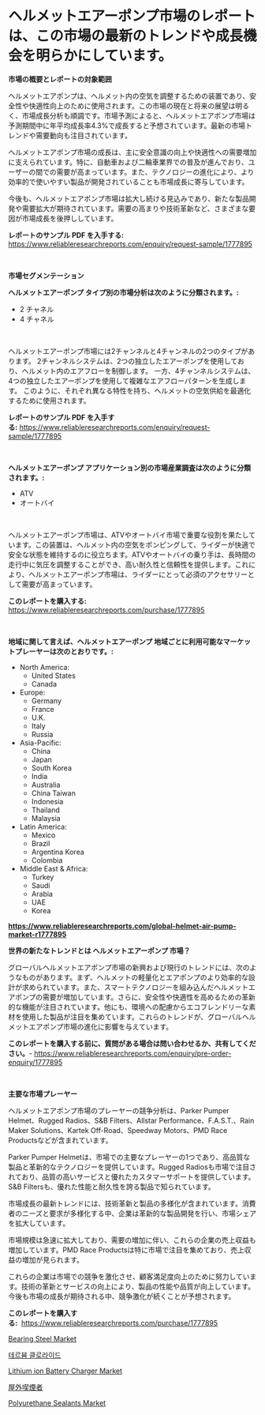 <p><h1>ヘルメットエアーポンプ市場のレポートは、この市場の最新のトレンドや成長機会を明らかにしています。</h1></p><p><strong>市場の概要とレポートの対象範囲</strong></p>
<p><p>ヘルメットエアポンプは、ヘルメット内の空気を調整するための装置であり、安全性や快適性向上のために使用されます。この市場の現在と将来の展望は明るく、市場成長分析も順調です。市場予測によると、ヘルメットエアポンプ市場は予測期間中に年平均成長率4.3%で成長すると予想されています。最新の市場トレンドや需要動向も注目されています。</p><p>ヘルメットエアポンプ市場の成長は、主に安全意識の向上や快適性への需要増加に支えられています。特に、自動車および二輪車業界での普及が進んでおり、ユーザーの間での需要が高まっています。また、テクノロジーの進化により、より効率的で使いやすい製品が開発されていることも市場成長に寄与しています。</p><p>今後も、ヘルメットエアポンプ市場は拡大し続ける見込みであり、新たな製品開発や需要拡大が期待されています。需要の高まりや技術革新など、さまざまな要因が市場成長を後押ししています。</p></p>
<p><strong>レポートのサンプル PDF を入手する:</strong> <a href="https://www.reliableresearchreports.com/enquiry/request-sample/1777895">https://www.reliableresearchreports.com/enquiry/request-sample/1777895</a></p>
<p>&nbsp;</p>
<p><strong>市場セグメンテーション</strong></p>
<p><strong>ヘルメットエアーポンプ タイプ別の市場分析は次のように分類されます。:</strong></p>
<p><ul><li>2 チャネル</li><li>4 チャネル</li></ul></p>
<p>&nbsp;</p>
<p><p>ヘルメットエアーポンプ市場には2チャンネルと4チャンネルの2つのタイプがあります。 2チャンネルシステムは、2つの独立したエアーポンプを使用しており、ヘルメット内のエアフローを制御します。 一方、4チャンネルシステムは、4つの独立したエアーポンプを使用して複雑なエアフローパターンを生成します。 このように、それぞれ異なる特性を持ち、ヘルメットの空気供給を最適化するために使用されます。</p></p>
<p><strong>レポートのサンプル PDF を入手する:</strong>&nbsp;<a href="https://www.reliableresearchreports.com/enquiry/request-sample/1777895">https://www.reliableresearchreports.com/enquiry/request-sample/1777895</a></p>
<p>&nbsp;</p>
<p><strong> ヘルメットエアーポンプ アプリケーション別の市場産業調査は次のように分類されます。:</strong></p>
<p><ul><li>ATV</li><li>オートバイ</li></ul></p>
<p>&nbsp;</p>
<p><p>ヘルメットエアーポンプ市場は、ATVやオートバイ市場で重要な役割を果たしています。この装置は、ヘルメット内の空気をポンピングして、ライダーが快適で安全な状態を維持するのに役立ちます。ATVやオートバイの乗り手は、長時間の走行中に気圧を調整することができ、高い耐久性と信頼性を提供します。これにより、ヘルメットエアーポンプ市場は、ライダーにとって必須のアクセサリーとして需要が高まっています。</p></p>
<p><strong>このレポートを購入する:</strong>&nbsp; <a href="https://www.reliableresearchreports.com/purchase/1777895">https://www.reliableresearchreports.com/purchase/1777895</a></p>
<p>&nbsp;</p>
<p><strong>地域に関して言えば、ヘルメットエアーポンプ 地域ごとに利用可能なマーケットプレーヤーは次のとおりです。:</strong></p>
<p><ul>
    <li>
        North America:
        <ul>
            <li>United States</li>
            <li>Canada</li>
        </ul>
    </li>
    <li>
        Europe:
        <ul>
            <li>Germany</li>
            <li>France</li>
            <li>U.K.</li>
            <li>Italy</li>
            <li>Russia</li>
        </ul>
    </li>
    <li>
        Asia-Pacific:
        <ul>
            <li>China</li>
            <li>Japan</li>
            <li>South Korea</li>
            <li>India</li>
            <li>Australia</li>
            <li>China Taiwan</li>
            <li>Indonesia</li>
            <li>Thailand</li>
            <li>Malaysia</li>
        </ul>
    </li>
    <li>
        Latin America:
        <ul>
            <li>Mexico</li>
            <li>Brazil</li>
            <li>Argentina Korea</li>
            <li>Colombia</li>
        </ul>
    </li>
    <li>
        Middle East & Africa:
        <ul>
            <li>Turkey</li>
            <li>Saudi</li>
            <li>Arabia</li>
            <li>UAE</li>
            <li>Korea</li>
        </ul>
    </li>
    </ul></p>
<p><strong><a href="https://www.reliableresearchreports.com/global-helmet-air-pump-market-r1777895">https://www.reliableresearchreports.com/global-helmet-air-pump-market-r1777895</a></strong>&nbsp;</p>
<p><strong>世界の新たなトレンドとは ヘルメットエアーポンプ 市場？</strong></p>
<p><p>グローバルヘルメットエアポンプ市場の新興および現行のトレンドには、次のようなものがあります。まず、ヘルメットの軽量化とエアポンプのより効率的な設計が求められています。また、スマートテクノロジーを組み込んだヘルメットエアポンプの需要が増加しています。さらに、安全性や快適性を高めるための革新的な機能が注目されています。他にも、環境への配慮からエコフレンドリーな素材を使用した製品が注目を集めています。これらのトレンドが、グローバルヘルメットエアポンプ市場の進化に影響を与えています。</p></p>
<p><strong>このレポートを購入する前に、質問がある場合は問い合わせるか、共有してください。</strong>- <a href="https://www.reliableresearchreports.com/enquiry/pre-order-enquiry/1777895">https://www.reliableresearchreports.com/enquiry/pre-order-enquiry/1777895</a></p>
<p>&nbsp;</p>
<p><strong>主要な市場プレーヤー</strong></p>
<p><p>ヘルメットエアポンプ市場のプレーヤーの競争分析は、Parker Pumper Helmet、Rugged Radios、S&B Filters、Allstar Performance、F.A.S.T.、Rain Maker Solutions、Kartek Off-Road、Speedway Motors、PMD Race Productsなどが含まれています。</p><p>Parker Pumper Helmetは、市場での主要なプレーヤーの1つであり、高品質な製品と革新的なテクノロジーを提供しています。Rugged Radiosも市場で注目されており、品質の高いサービスと優れたカスタマーサポートを提供しています。S&B Filtersも、優れた性能と耐久性を誇る製品で知られています。</p><p>市場成長の最新トレンドには、技術革新と製品の多様化が含まれています。消費者のニーズと要求が多様化する中、企業は革新的な製品開発を行い、市場シェアを拡大しています。</p><p>市場規模は急速に拡大しており、需要の増加に伴い、これらの企業の売上収益も増加しています。PMD Race Productsは特に市場で注目を集めており、売上収益の増加が見られます。</p><p>これらの企業は市場での競争を激化させ、顧客満足度向上のために努力しています。技術の革新とサービスの向上により、製品の性能や品質が向上しています。今後も市場の成長が期待される中、競争激化が続くことが予想されます。</p></p>
<p><strong>このレポートを購入する:</strong>&nbsp;&nbsp;<a href="https://www.reliableresearchreports.com/purchase/1777895">https://www.reliableresearchreports.com/purchase/1777895</a></p>
<p><p><a href="https://issuu.com/reportprime-2/docs/bearing-steel-market-size-2030.pptx">Bearing Steel Market</a></p><p><a href="https://medium.com/@joeyjohns20/%ED%85%8C%EB%A5%B4%EB%B8%80-%EC%97%BC%ED%99%94%EB%AC%BC-%EC%8B%9C%EC%9E%A5-%EB%B6%84%EC%84%9D-%EA%B8%80%EB%A1%9C%EB%B2%8C-%EC%82%B0%EC%97%85-%EC%A0%84%EB%A7%9D-%EB%B0%8F-%EC%98%88%EC%B8%A1-2024%EB%85%84%EB%B6%80%ED%84%B0-2031%EB%85%84%EA%B9%8C%EC%A7%80-57f261fbc294">테르븀 클로라이드</a></p><p><a href="https://github.com/Krish2023na/Market-Research-Report-List-4/blob/main/lithium-ion-battery-charger-market.md">Lithium ion Battery Charger Market</a></p><p><a href="https://medium.com/@byroalenzuela76845/%E3%82%A2%E3%82%A6%E3%83%88%E3%83%89%E3%82%A2%E5%96%AB%E7%85%99%E8%80%85%E5%B8%82%E5%A0%B4%E3%81%AE%E3%82%B5%E3%82%A4%E3%82%BA-cagr-%E3%83%88%E3%83%AC%E3%83%B3%E3%83%89-2024-2030-3404f0d0820f">屋外喫煙者</a></p><p><a href="https://issuu.com/reportprime-2/docs/polyurethane-sealants-market-size-2030.pptx">Polyurethane Sealants Market</a></p></p>